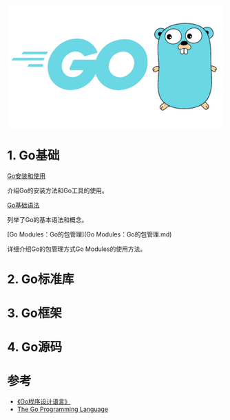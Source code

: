 ![go_logo](image/go_logo.png)

# 1. Go基础

[Go安装和使用](Go安装和使用.md)

介绍Go的安装方法和Go工具的使用。

[Go基础语法](Go基础语法.md)

列举了Go的基本语法和概念。

[Go Modules：Go的包管理](Go Modules：Go的包管理.md)

详细介绍Go的包管理方式Go Modules的使用方法。



# 2. Go标准库



# 3. Go框架



# 4. Go源码



# 参考

- [《Go程序设计语言》](https://book.douban.com/subject/27044219/)
- [The Go Programming Language](https://golang.org/)

